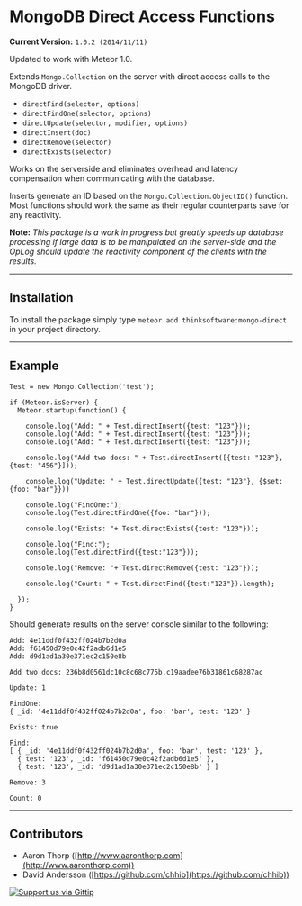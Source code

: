 # MongoDB Direct Access Functions

**Current Version:** `1.0.2 (2014/11/11)`

Updated to work with Meteor 1.0.

Extends `Mongo.Collection` on the server with direct access calls to the MongoDB driver.

- `directFind(selector, options)`
- `directFindOne(selector, options)`
- `directUpdate(selector, modifier, options)`
- `directInsert(doc)`
- `directRemove(selector)`
- `directExists(selector)`

Works on the serverside and eliminates overhead and latency compensation when communicating with the database.

Inserts generate an ID based on the `Mongo.Collection.ObjectID()` function. Most functions should work the same as their regular counterparts save for any reactivity.

**Note:** *This package is a work in progress but greatly speeds up database processing if large data is to be manipulated on the server-side and the OpLog should update the reactivity
component of the clients with the results.*

--------------------------------------------------------------------------------

## Installation

To install the package simply type `meteor add thinksoftware:mongo-direct` in your project directory.

--------------------------------------------------------------------------------

## Example

```
Test = new Mongo.Collection('test');

if (Meteor.isServer) {
  Meteor.startup(function() {
    
    console.log("Add: " + Test.directInsert({test: "123"}));
    console.log("Add: " + Test.directInsert({test: "123"}));
    console.log("Add: " + Test.directInsert({test: "123"}));

    console.log("Add two docs: " + Test.directInsert([{test: "123"}, {test: "456"}]));
    
    console.log("Update: " + Test.directUpdate({test: "123"}, {$set: {foo: "bar"}}))
    
    console.log("FindOne:");
    console.log(Test.directFindOne({foo: "bar"}));
    
    console.log("Exists: "+ Test.directExists({test: "123"}));

    console.log("Find:"); 
    console.log(Test.directFind({test:"123"}));
   
    console.log("Remove: "+ Test.directRemove({test: "123"}));
    
    console.log("Count: " + Test.directFind({test:"123"}).length);
    
  });
}
```

Should generate results on the server console similar to the following:

```
Add: 4e11ddf0f432ff024b7b2d0a
Add: f61450d79e0c42f2adb6d1e5
Add: d9d1ad1a30e371ec2c150e8b

Add two docs: 236b8d0561dc10c8c68c775b,c19aadee76b31861c68287ac

Update: 1

FindOne:
{ _id: '4e11ddf0f432ff024b7b2d0a', foo: 'bar', test: '123' }

Exists: true

Find:
[ { _id: '4e11ddf0f432ff024b7b2d0a', foo: 'bar', test: '123' },
  { test: '123', _id: 'f61450d79e0c42f2adb6d1e5' },
  { test: '123', _id: 'd9d1ad1a30e371ec2c150e8b' } ]

Remove: 3

Count: 0
```

--------------------------------------------------------------------------------

## Contributors

- Aaron Thorp ([http://www.aaronthorp.com](http://www.aaronthorp.com))
- David Andersson ([https://github.com/chhib](https://github.com/chhib))

[![Support us via Gittip][gittip-badge]][aaronthorp]

[gittip-badge]: https://raw.github.com/twolfson/gittip-badge/0.1.0/dist/gittip.png
[aaronthorp]: https://www.gittip.com/aaronthorp/

